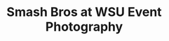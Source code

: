 ---
layout: post
title: Smash Bros at WSU Event Photography
description: 
image: work__smash-bros-at-wsu-photography.jpg
image-description: Smash Bros at WSU Event Photography Visual Example
categories: Photography
end-date: 2017-01-14

time-period: November 2013 - January 2017

---
